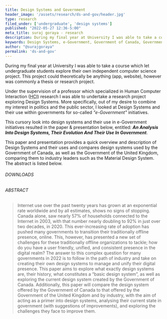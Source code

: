 ```yaml
---
title: Design Systems and Government
header_image: '/assets/research/ds-and-gov/header.jpg'
type: research
filed_under: ['undergraduate', 'design systems']
published: "2022-05-27 12:36-5:00"
meta_title: suraj goraya - research
description: During my final year at University I was able to take a course which let undergraduate students explore their own independent computer science project, this resulted in a cursory look into design systems and their use in e-Government initiatives.
keywords: Design Systems, e-Government, Government of Canada, Government of the United Kingdom, undergraduate research, Canadian Digital Service, Government Digital Service, University of Guelph
author: "@surajgoraya"
permalink: 'ds-and-gov'
---
```

<!-- 
<script>
    import DownloadGroup from '$lib/Components/DownloadGroup/DownloadGroup.svelte';
</script> -->

During my final year at University I was able to take a course which let 
undergraduate students explore their own independent computer science project.
This project could theoretically be anything (app, website), however was
commonly a thesis or research project.

Under the supervision of a professor which specialized in Human Computer
Interaction (<abbr title="Human Computer Interaction">HCI</abbr>) research I
was able to undertake a research project exploring Design Systems. More
specifically, out of my desire to combine my interest in politics and the
public sector, I looked at Design Systems and their use within governments for
so-called _"e-Government"_ initiatives.

This cursory look into design systems and their use in e-Government
initiatives resulted in the paper & presentation below, entitled: _**An Analysis Into Design Systems, Their Evolution And Their Use In Government**_.

This paper and presentation provides a quick overview and description of
Design Systems and their uses and compares design systems used by the
Government of Canada, as well as the Government of the United Kingdom,
comparing them to industry leaders such as the Material Design System. The
abstract is listed below.

###### DOWNLOADS

<!-- <DownloadGroup 
DownloadLinks={
    [
        {
            name: "GORAYAS-An_Analysis_Into_Design_Systems_And_Government.pdf", 
            href: "https://static.surajgoraya.ca/research/GORAYAS-An_Analysis_Into_Design%20Systems_And_Government.pdf"
        }, 
        {
            name: "GORAYAS-CIS4900-Presentation.pdf", 
            href: "https://static.surajgoraya.ca/research/GORAYAS-CIS4900-Presentation.pdf"
        }
    ]
}/> -->

###### ABSTRACT
 >Internet use over the past twenty years has grown at an exponential rate worldwide and by all estimates, shows no signs of stopping. Canada alone, saw
 >nearly 57% of households connected to the Internet in 2003, with that number
 >nearly doubling to 92% in just over two decades, in 2020. This ever-increasing
 >rate of adoption has pushed many governments to transition their traditionally
 >offline presence, online. This, however, has presented a new set of challenges
 >for these traditionally offline organizations to tackle; how do you have a
 >user friendly, unified, and consistent presence in the digital realm? The
 >answer to this complex question for many governments in 2022 is to follow in
 >the path of industry and take on creating their own design systems to manage
 >and unify their digital presence. This paper aims to explore what exactly
 >design systems are, their history, what constitutes a “basic design system”,
 >as well as exploring the current design system created by the Government of
 >Canada. Additionally, this paper will compare the design system offered by the
 >Government of Canada to that offered by the Government of the United Kingdom
 >and by industry, with the aim of acting as a primer into design systems,
 >analysing their current state in government (with suggestions of
 >improvements), and exploring the challenges they face to improve them.
